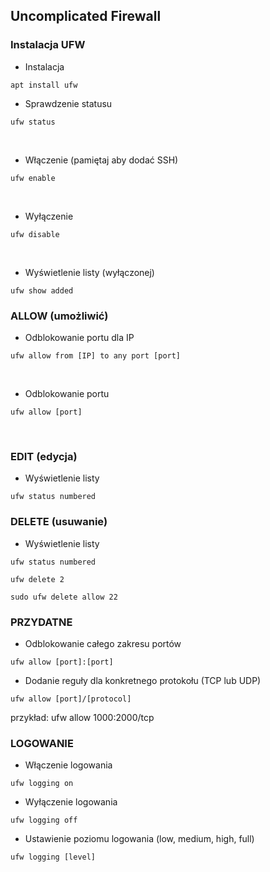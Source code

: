 
## Uncomplicated Firewall
### Instalacja UFW

* Instalacja
```
apt install ufw
```

* Sprawdzenie statusu
```
ufw status
```
<br>

* Włączenie (pamiętaj aby dodać SSH)
```
ufw enable
```
<br>

* Wyłączenie
```
ufw disable
```
<br>

* Wyświetlenie listy (wyłączonej)
```
ufw show added
```

### ALLOW (umożliwić)

* Odblokowanie portu dla IP
```
ufw allow from [IP] to any port [port]
```
<br>

* Odblokowanie portu 

```
ufw allow [port]
```
<br>

### EDIT (edycja)

* Wyświetlenie listy
```
ufw status numbered
```

### DELETE (usuwanie)

* Wyświetlenie listy
```
ufw status numbered
```
```
ufw delete 2
```
```
sudo ufw delete allow 22
```

### PRZYDATNE
* Odblokowanie całego zakresu portów
```
ufw allow [port]:[port]
```
* Dodanie reguły dla konkretnego protokołu (TCP lub UDP)
```
ufw allow [port]/[protocol]
```
przykład: ufw allow 1000:2000/tcp

### LOGOWANIE 
* Włączenie logowania
```
ufw logging on
```

* Wyłączenie logowania
```
ufw logging off
```

* Ustawienie poziomu logowania (low, medium, high, full)
```
ufw logging [level]
```
